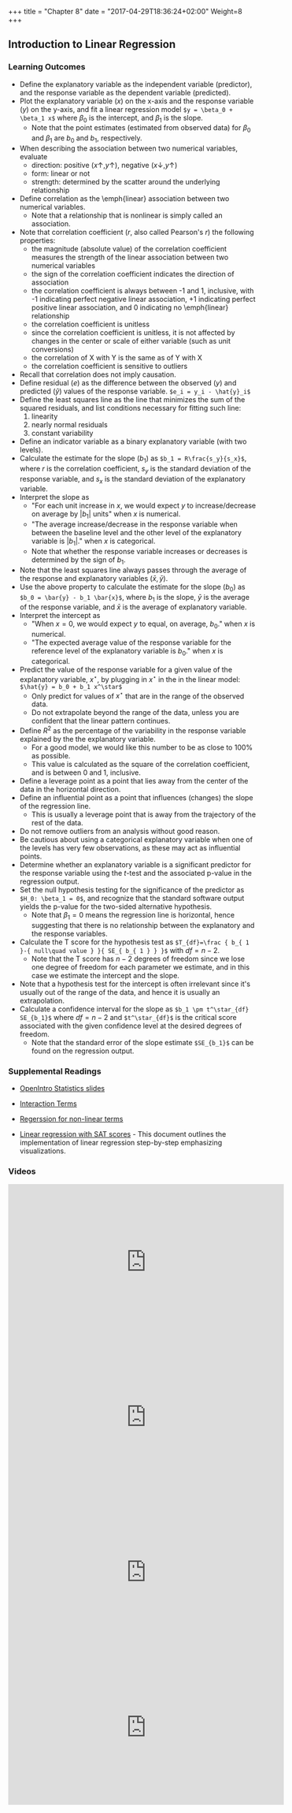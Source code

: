 +++
title = "Chapter 8"
date = "2017-04-29T18:36:24+02:00"
Weight=8
+++

<!-- 
See issue with underscores in MathJax equations here: https://gohugo.io/content-management/formats/#issues-with-markdown
The solution, put backticks (`) around the LaTeX equation
-->

<script type="text/x-mathjax-config">
MathJax.Hub.Config({
  tex2jax: {
    inlineMath: [['$','$'], ['\\(','\\)']],
    displayMath: [['$$','$$'], ['\[','\]']],
    processEscapes: true,
    processEnvironments: true,
    skipTags: ['script', 'noscript', 'style', 'textarea', 'pre'],
    TeX: { equationNumbers: { autoNumber: "AMS" },
         extensions: ["AMSmath.js", "AMSsymbols.js"] }
  }
});
</script>

<script type="text/javascript" async src="https://cdnjs.cloudflare.com/ajax/libs/mathjax/2.7.1/MathJax.js?config=TeX-MML-AM_CHTML">
</script>

## Introduction to Linear Regression

### Learning Outcomes

* Define the explanatory variable as the independent variable (predictor), and the response variable as the dependent variable (predicted).
* Plot the explanatory variable ($x$) on the x-axis and the response variable ($y$) on the y-axis, and fit a linear regression model
`$y = \beta_0 + \beta_1 x$`
where $\beta_0$ is the intercept, and $\beta_1$ is the slope.
    * Note that the point estimates (estimated from observed data) for $\beta_0$ and $\beta_1$ are $b_0$ and $b_1$, respectively.
* When describing the association between two numerical variables, evaluate
    * direction: positive ($x \uparrow, y \uparrow$), negative ($x \downarrow, y \uparrow$)
    * form: linear or not
    * strength: determined by the scatter around the underlying relationship
* Define correlation as the \emph{linear} association between two numerical variables.
    * Note that a relationship that is nonlinear is simply called an association.
* Note that correlation coefficient ($r$, also called Pearson's $r$) the following properties:
    * the magnitude (absolute value) of the correlation coefficient measures the strength of the linear association between two numerical variables
    * the sign of the correlation coefficient indicates the direction of association
    * the correlation coefficient is always between -1 and 1, inclusive, with -1 indicating perfect negative linear association, +1 indicating perfect positive linear association, and 0 indicating no \emph{linear} relationship
    * the correlation coefficient is unitless
    * since the correlation coefficient is unitless, it is not affected by changes in the center or scale of either variable (such as unit conversions)
    * the correlation of X with Y is the same as of Y with X 
    * the correlation coefficient is sensitive to outliers
* Recall that correlation does not imply causation.
* Define residual ($e$) as the difference between the observed ($y$) and predicted ($\hat{y}$) values of the response variable.
`$e_i = y_i - \hat{y}_i$`
* Define the least squares line as the line that minimizes the sum of the squared residuals, and list conditions necessary for fitting such line:
	1. linearity
	2. nearly normal residuals
	3. constant variability
* Define an indicator variable as a binary explanatory variable (with two levels).
* Calculate the estimate for the slope ($b_1$) as 
`$b_1 = R\frac{s_y}{s_x}$`,
where $r$ is the correlation coefficient, $s_y$ is the standard deviation of the response variable, and $s_x$ is the standard deviation of the explanatory variable.
* Interpret the slope as 
    * "For each unit increase in $x$, we would expect $y$ to increase/decrease on average by $|b_1|$ units" when $x$ is numerical.
    * "The average increase/decrease in the response variable when between the baseline level and the other level of the explanatory variable is $|b_1|$." when $x$ is categorical.
    * Note that whether the response variable increases or decreases is determined by the sign of $b_1$.
* Note that the least squares line always passes through the average of the response and explanatory variables ($\bar{x},\bar{y}$).
* Use the above property to calculate the estimate for the slope ($b_0$) as 
`$b_0 = \bar{y} - b_1 \bar{x}$`,
where $b_1$ is the slope, $\bar{y}$ is the average of the response variable, and $\bar{x}$ is the average of explanatory variable.
* Interpret the intercept as
    * "When $x = 0$, we would expect $y$ to equal, on average, $b_0$." when $x$ is numerical.
    * "The expected average value of the response variable for the reference level of the explanatory variable is $b_0$." when $x$ is categorical.
* Predict the value of the response variable for a given value of the explanatory variable, $x^\star$, by plugging in $x^\star$ in the in the linear model:
`$\hat{y} = b_0 + b_1 x^\star$`
    * Only predict for values of $x^\star$ that are in the range of the observed data.
    * Do not extrapolate beyond the range of the data, unless you are confident that the linear pattern continues.
* Define $R^2$ as the percentage of the variability in the response variable explained by the the explanatory variable.
    * For a good model, we would like this number to be as close to 100\% as possible.
    * This value is calculated as the square of the correlation coefficient, and is between 0 and 1, inclusive.
* Define a leverage point as a point that lies away from the center of the data in the horizontal direction.
* Define an influential point as a point that influences (changes) the slope of the regression line.
    * This is usually a leverage point that is away from the trajectory of the rest of the data.
* Do not remove outliers from an analysis without good reason.
* Be cautious about using a categorical explanatory variable when one of the levels has very few observations, as these may act as influential points.
* Determine whether an explanatory variable is a significant predictor for the response variable using the $t$-test and the associated p-value in the regression output.
* Set the null hypothesis testing for the significance of the predictor as `$H_0: \beta_1 = 0$`, and recognize that the standard software output yields the p-value for the two-sided alternative hypothesis.
    * Note that $\beta_1 = 0$ means the regression line is horizontal, hence suggesting that there is no relationship between the explanatory and the response variables.
* Calculate the T score for the hypothesis test as
`$T_{df}=\frac { b_{ 1 }-{ null\quad value } }{ SE_{ b_{ 1 } } }$`
with $df = n - 2$.
    * Note that the T score has $n - 2$ degrees of freedom since we lose one degree of freedom for each parameter we estimate, and in this case we estimate the intercept and the slope.
* Note that a hypothesis test for the intercept is often irrelevant since it's usually out of the range of the data, and hence it is usually an extrapolation.
* Calculate a confidence interval for the slope as
`$b_1 \pm t^\star_{df} SE_{b_1}$`
where $df = n - 2$ and `$t^\star_{df}$` is the critical score associated with the given confidence level at the desired degrees of freedom.
    * Note that the standard error of the slope estimate `$SE_{b_1}$` can be found on the regression output.


### Supplemental Readings

* [OpenIntro Statistics slides](https://github.com/jbryer/DATA606Fall2020/blob/master/Slides/OpenIntro/chp8.pdf)

* [Interaction Terms](https://www.openintro.org/download.php?file=stat_extra_interaction_effects&referrer=/stat/textbook.php)

* [Regerssion for non-linear terms](https://www.openintro.org/download.php?file=stat_extra_nonlinear_relationships&referrer=/stat/textbook.php)

* [Linear regression with SAT scores](https://htmlpreview.github.io/?https://github.com/jbryer/DATA606Fall2019/blob/master/Pages/Linear_Regression_SAT.html) - This document outlines the implementation of linear regression step-by-step emphasizing visualizations.


### Videos

<iframe width="560" height="315" src="https://www.youtube.com/embed/mPvtZhdPBhQ" frameborder="0" allow="accelerometer; autoplay; encrypted-media; gyroscope; picture-in-picture" allowfullscreen></iframe>

<iframe width="560" height="315" src="https://www.youtube.com/embed/z8DmwG2G4Qc" frameborder="0" allow="accelerometer; autoplay; encrypted-media; gyroscope; picture-in-picture" allowfullscreen></iframe>

<iframe width="560" height="315" src="https://www.youtube.com/embed/jZEKAlo1E54" frameborder="0" allow="accelerometer; autoplay; encrypted-media; gyroscope; picture-in-picture" allowfullscreen></iframe>

<iframe width="560" height="315" src="https://www.youtube.com/embed/depiT-hTaGA" frameborder="0" allow="accelerometer; autoplay; encrypted-media; gyroscope; picture-in-picture" allowfullscreen></iframe>


